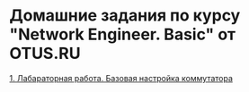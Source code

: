 # Домашние задания по курсу "Network Engineer. Basic" от OTUS.RU
[1. Лабараторная работа. Базовая настройка коммутатора](/lab-01/README.md)
